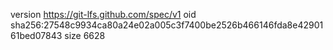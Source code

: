 version https://git-lfs.github.com/spec/v1
oid sha256:27548c9934ca80a24e02a005c3f7400be2526b466146fda8e4290161bed07843
size 6628
